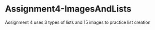 # Assignment4-ImagesAndLists
 Assignment 4 uses 3 types of lists and 15 images to practice list creation
